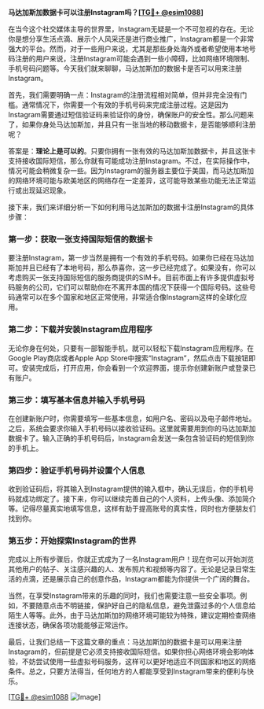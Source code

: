 **马达加斯加数据卡可以注册Instagram吗？[[TG💪+ @esim1088](https://t.me/s/esim1088)]**

在当今这个社交媒体主导的世界里，Instagram无疑是一个不可忽视的存在。无论你是想分享生活点滴、展示个人风采还是进行商业推广，Instagram都是一个非常强大的平台。然而，对于一些用户来说，尤其是那些身处海外或者希望使用本地号码注册的用户来说，注册Instagram可能会遇到一些小障碍，比如网络环境限制、手机号码问题等。今天我们就来聊聊，马达加斯加的数据卡是否可以用来注册Instagram。

首先，我们需要明确一点：Instagram的注册流程相对简单，但并非完全没有门槛。通常情况下，你需要一个有效的手机号码来完成注册过程。这是因为Instagram需要通过短信验证码来验证你的身份，确保账户的安全性。那么问题来了，如果你身处马达加斯加，并且只有一张当地的移动数据卡，是否能够顺利注册呢？

答案是：**理论上是可以的**。只要你拥有一张有效的马达加斯加数据卡，并且这张卡支持接收国际短信，那么你就有可能成功注册Instagram。不过，在实际操作中，情况可能会稍微复杂一些。因为Instagram的服务器主要位于美国，而马达加斯加的网络环境可能与欧美地区的网络存在一定差异，这可能导致某些功能无法正常运行或出现延迟现象。

接下来，我们来详细分析一下如何利用马达加斯加的数据卡注册Instagram的具体步骤：

### 第一步：获取一张支持国际短信的数据卡

要注册Instagram，第一步当然是拥有一个有效的手机号码。如果你已经在马达加斯加并且已经有了本地号码，那么恭喜你，这一步已经完成了。如果没有，你可以考虑购买一张支持国际短信的服务商提供的SIM卡。目前市面上有许多提供虚拟号码服务的公司，它们可以帮助你在不离开本国的情况下获得一个国际号码。这些号码通常可以在多个国家和地区正常使用，非常适合像Instagram这样的全球化应用。

### 第二步：下载并安装Instagram应用程序

无论你身在何处，只要有一部智能手机，就可以轻松下载Instagram应用程序。在Google Play商店或者Apple App Store中搜索“Instagram”，然后点击下载按钮即可。安装完成后，打开应用，你会看到一个欢迎界面，提示你创建新账户或登录已有账户。

### 第三步：填写基本信息并输入手机号码

在创建新账户时，你需要填写一些基本信息，如用户名、密码以及电子邮件地址。之后，系统会要求你输入手机号码以接收验证码。这里就需要用到你的马达加斯加数据卡了。输入正确的手机号码后，Instagram会发送一条包含验证码的短信到你的手机上。

### 第四步：验证手机号码并设置个人信息

收到验证码后，将其输入到Instagram提供的输入框中，确认无误后，你的手机号码就成功绑定了。接下来，你可以继续完善自己的个人资料，上传头像、添加简介等。记得尽量真实地填写信息，这样有助于提高账号的真实性，同时也方便朋友们找到你。

### 第五步：开始探索Instagram的世界

完成以上所有步骤后，你就正式成为了一名Instagram用户！现在你可以开始浏览其他用户的帖子、关注感兴趣的人、发布照片和视频等内容了。无论是记录日常生活的点滴，还是展示自己的创意作品，Instagram都能为你提供一个广阔的舞台。

当然，在享受Instagram带来的乐趣的同时，我们也需要注意一些安全事项。例如，不要随意点击不明链接，保护好自己的隐私信息，避免泄露过多的个人信息给陌生人等等。此外，由于马达加斯加的网络环境可能较为特殊，建议定期检查网络连接状态，确保各项功能能够正常运作。

最后，让我们总结一下这篇文章的重点：马达加斯加的数据卡是可以用来注册Instagram的，但前提是它必须支持接收国际短信。如果你担心网络环境会影响体验，不妨尝试使用一些虚拟号码服务，这样可以更好地适应不同国家和地区的网络条件。总之，只要方法得当，任何地方的人都能享受到Instagram带来的便利与快乐。

[[TG💪+ @esim1088](https://t.me/s/esim1088) ![Image](https://i.postimg.cc/4NQfJmqS/Snipaste-2025-05-13-00-14-12.png)]